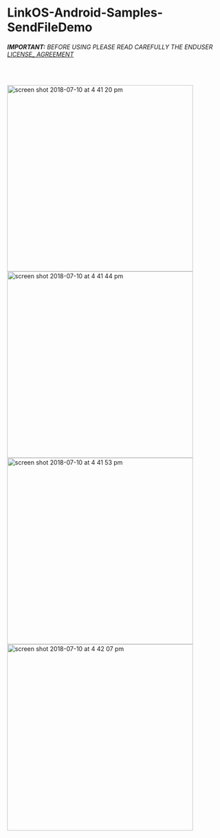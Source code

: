# LinkOS-Android-Samples-SendFileDemo
###### __IMPORTANT:__ BEFORE USING PLEASE READ CAREFULLY THE ENDUSER [LICENSE_ AGREEMENT](http://link-os.github.io/Zebra_SDK_EULA.pdf)
<br />

<p float="left">
<img width="432" height=”600” alt="screen shot 2018-07-10 at 4 41 20 pm" src="https://user-images.githubusercontent.com/41017424/42539279-4d0e850a-8460-11e8-9ff6-0fe77d8dd4e8.png">
<img width="432" height=”600” alt="screen shot 2018-07-10 at 4 41 44 pm" src="https://user-images.githubusercontent.com/41017424/42539280-4d728b86-8460-11e8-9b73-5563995b1dd7.png">
<img width="432" height=”600” alt="screen shot 2018-07-10 at 4 41 53 pm" src="https://user-images.githubusercontent.com/41017424/42539282-4f164018-8460-11e8-9514-70018ba06f59.png">
<img width="432" height=”600” alt="screen shot 2018-07-10 at 4 42 07 pm" src="https://user-images.githubusercontent.com/41017424/42539284-50227882-8460-11e8-91f2-f87395920b3a.png">

</p>
